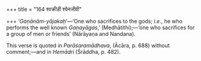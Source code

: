 +++
title = "164 श्वक्रीडी श्येनजीवी"

+++
‘*Gaṇānām-yājakaḥ*’—‘One who sacrifices to the gods; *i.e*., he who
performs the well known *Gaṇayāgas*,’ (Medhātithi);—‘one who sacrifices
for a group of men or friends’ (Nārāyaṇa and Nandana).

This verse is quoted in *Parāśaramādhava*, (Ācāra, p. 688) without
comment;—and in *Hemādri* (Śrāddha, p. 482).


